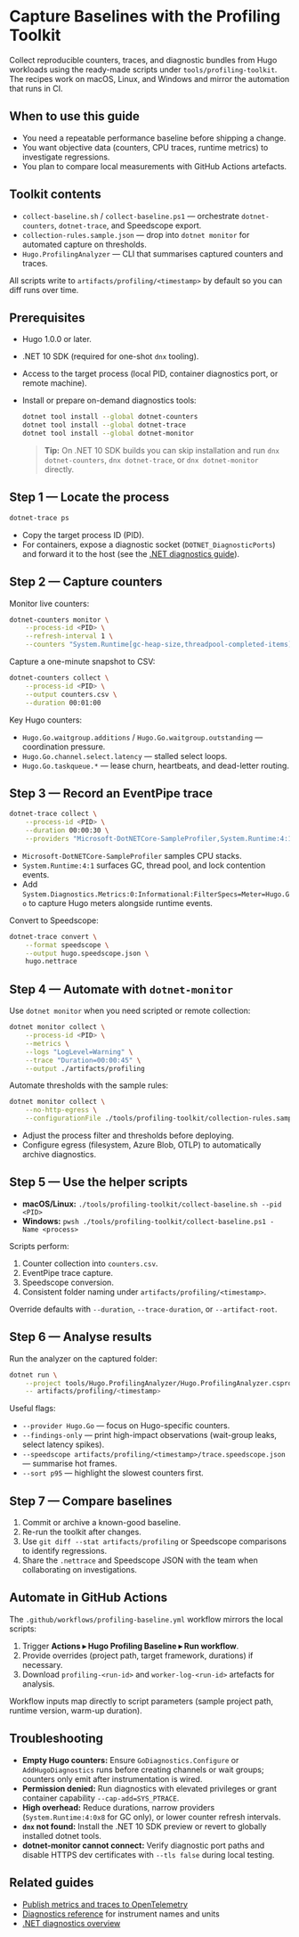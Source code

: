 # Capture Baselines with the Profiling Toolkit

Collect reproducible counters, traces, and diagnostic bundles from Hugo workloads using the ready-made scripts under `tools/profiling-toolkit`. The recipes work on macOS, Linux, and Windows and mirror the automation that runs in CI.

## When to use this guide

- You need a repeatable performance baseline before shipping a change.
- You want objective data (counters, CPU traces, runtime metrics) to investigate regressions.
- You plan to compare local measurements with GitHub Actions artefacts.

## Toolkit contents

- `collect-baseline.sh` / `collect-baseline.ps1` — orchestrate `dotnet-counters`, `dotnet-trace`, and Speedscope export.
- `collection-rules.sample.json` — drop into `dotnet monitor` for automated capture on thresholds.
- `Hugo.ProfilingAnalyzer` — CLI that summarises captured counters and traces.

All scripts write to `artifacts/profiling/<timestamp>` by default so you can diff runs over time.

## Prerequisites

- Hugo 1.0.0 or later.
- .NET 10 SDK (required for one-shot `dnx` tooling).
- Access to the target process (local PID, container diagnostics port, or remote machine).
- Install or prepare on-demand diagnostics tools:

    ```bash
    dotnet tool install --global dotnet-counters
    dotnet tool install --global dotnet-trace
    dotnet tool install --global dotnet-monitor
    ```

    > **Tip:** On .NET 10 SDK builds you can skip installation and run `dnx dotnet-counters`, `dnx dotnet-trace`, or `dnx dotnet-monitor` directly.

## Step&nbsp;1 — Locate the process

```bash
dotnet-trace ps
```

- Copy the target process ID (PID).
- For containers, expose a diagnostic socket (`DOTNET_DiagnosticPorts`) and forward it to the host (see the [.NET diagnostics guide](https://learn.microsoft.com/dotnet/core/diagnostics/diagnostic-cli-tools#configure-network-ports)).

## Step&nbsp;2 — Capture counters

Monitor live counters:

```bash
dotnet-counters monitor \
    --process-id <PID> \
    --refresh-interval 1 \
    --counters "System.Runtime[gc-heap-size,threadpool-completed-items],Hugo.Go[waitgroup.additions,channel.select.latency]"
```

Capture a one-minute snapshot to CSV:

```bash
dotnet-counters collect \
    --process-id <PID> \
    --output counters.csv \
    --duration 00:01:00
```

Key Hugo counters:

- `Hugo.Go.waitgroup.additions` / `Hugo.Go.waitgroup.outstanding` — coordination pressure.
- `Hugo.Go.channel.select.latency` — stalled select loops.
- `Hugo.Go.taskqueue.*` — lease churn, heartbeats, and dead-letter routing.

## Step&nbsp;3 — Record an EventPipe trace

```bash
dotnet-trace collect \
    --process-id <PID> \
    --duration 00:00:30 \
    --providers "Microsoft-DotNETCore-SampleProfiler,System.Runtime:4:1"
```

- `Microsoft-DotNETCore-SampleProfiler` samples CPU stacks.
- `System.Runtime:4:1` surfaces GC, thread pool, and lock contention events.
- Add `System.Diagnostics.Metrics:0:Informational:FilterSpecs=Meter=Hugo.Go` to capture Hugo meters alongside runtime events.

Convert to Speedscope:

```bash
dotnet-trace convert \
    --format speedscope \
    --output hugo.speedscope.json \
    hugo.nettrace
```

## Step&nbsp;4 — Automate with `dotnet-monitor`

Use `dotnet monitor` when you need scripted or remote collection:

```bash
dotnet monitor collect \
    --process-id <PID> \
    --metrics \
    --logs "LogLevel=Warning" \
    --trace "Duration=00:00:45" \
    --output ./artifacts/profiling
```

Automate thresholds with the sample rules:

```bash
dotnet monitor collect \
    --no-http-egress \
    --configurationFile ./tools/profiling-toolkit/collection-rules.sample.json
```

- Adjust the process filter and thresholds before deploying.
- Configure egress (filesystem, Azure Blob, OTLP) to automatically archive diagnostics.

## Step&nbsp;5 — Use the helper scripts

- **macOS/Linux:** `./tools/profiling-toolkit/collect-baseline.sh --pid <PID>`
- **Windows:** `pwsh ./tools/profiling-toolkit/collect-baseline.ps1 -Name <process>`

Scripts perform:

1. Counter collection into `counters.csv`.
2. EventPipe trace capture.
3. Speedscope conversion.
4. Consistent folder naming under `artifacts/profiling/<timestamp>`.

Override defaults with `--duration`, `--trace-duration`, or `--artifact-root`.

## Step&nbsp;6 — Analyse results

Run the analyzer on the captured folder:

```bash
dotnet run \
    --project tools/Hugo.ProfilingAnalyzer/Hugo.ProfilingAnalyzer.csproj \
    -- artifacts/profiling/<timestamp>
```

Useful flags:

- `--provider Hugo.Go` — focus on Hugo-specific counters.
- `--findings-only` — print high-impact observations (wait-group leaks, select latency spikes).
- `--speedscope artifacts/profiling/<timestamp>/trace.speedscope.json` — summarise hot frames.
- `--sort p95` — highlight the slowest counters first.

## Step&nbsp;7 — Compare baselines

1. Commit or archive a known-good baseline.
2. Re-run the toolkit after changes.
3. Use `git diff --stat artifacts/profiling` or Speedscope comparisons to identify regressions.
4. Share the `.nettrace` and Speedscope JSON with the team when collaborating on investigations.

## Automate in GitHub Actions

The `.github/workflows/profiling-baseline.yml` workflow mirrors the local scripts:

1. Trigger **Actions ▸ Hugo Profiling Baseline ▸ Run workflow**.
2. Provide overrides (project path, target framework, durations) if necessary.
3. Download `profiling-<run-id>` and `worker-log-<run-id>` artefacts for analysis.

Workflow inputs map directly to script parameters (sample project path, runtime version, warm-up duration).

## Troubleshooting

- **Empty Hugo counters:** Ensure `GoDiagnostics.Configure` or `AddHugoDiagnostics` runs before creating channels or wait groups; counters only emit after instrumentation is wired.
- **Permission denied:** Run diagnostics with elevated privileges or grant container capability `--cap-add=SYS_PTRACE`.
- **High overhead:** Reduce durations, narrow providers (`System.Runtime:4:0x8` for GC only), or lower counter refresh intervals.
- **`dnx` not found:** Install the .NET 10 SDK preview or revert to globally installed dotnet tools.
- **dotnet-monitor cannot connect:** Verify diagnostic port paths and disable HTTPS dev certificates with `--tls false` during local testing.

## Related guides

- [Publish metrics and traces to OpenTelemetry](observe-with-opentelemetry.md)
- [Diagnostics reference](../reference/diagnostics.md) for instrument names and units
- [.NET diagnostics overview](https://learn.microsoft.com/dotnet/core/diagnostics/)
